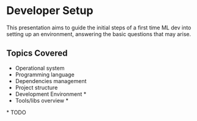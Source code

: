 # Developer Setup

This presentation aims to guide the initial steps of a first time ML dev into setting up an environment, answering the basic questions that may arise.

## Topics Covered

* Operational system
* Programming language
* Dependencies management
* Project structure
* Development Environment *
* Tools/libs overview *

\* TODO
